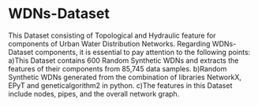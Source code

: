 # WDNs-Dataset
This Dataset consisting of Topological and Hydraulic feature for components of Urban Water Distribution Networks.
Regarding WDNs-Dataset components, it is essential to pay attention to the following points:
   a)This Dataset contains 600 Random Synthetic WDNs and extracts the features of their components from 85,745 data samples.
   b)Random Synthetic WDNs generated from the combination of libraries NetworkX, EPyT and geneticalgorithm2 in python.
   c)The features in this Dataset include nodes, pipes, and the overall network graph.
  
